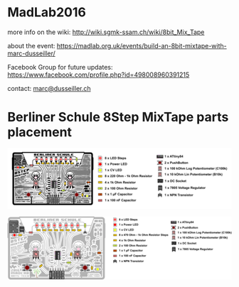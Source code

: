 # MadLab2016

more info on the wiki: http://wiki.sgmk-ssam.ch/wiki/8bit_Mix_Tape

about the event: https://madlab.org.uk/events/build-an-8bit-mixtape-with-marc-dusseiller/

Facebook Group for future updates: https://www.facebook.com/profile.php?id=498008960391215

contact: marc@dusseiller.ch

# Berliner Schule 8Step MixTape parts placement
![Berliner Schule 8Step Sequencer](https://raw.githubusercontent.com/8BitMixtape/Fablab-Neckar-Alb/master/8Step-MixTape/images/8Step-MixTape_partsPlacing.jpg)

![Berliner Schule Mad 8Step Sequencer](https://github.com/8BitMixtape/MadLab2016/blob/master/8Step-MixTape/images/8Step-MixTape_partLayoutNew.png)
